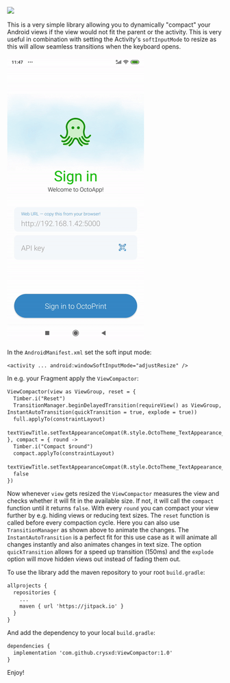 ![](https://jitpack.io/v/crysxd/ViewCompactor.svg)

This is a very simple library allowing you to dynamically "compact" your Android views if the view would not fit the parent or the activity. 
This is very useful in combination with setting the Activity's `softInputMode` to resize as this will allow seamless transitions when the keyboard opens.

![](https://github.com/crysxd/ViewCompactor/raw/master/example.gif)

In the `AndroidManifest.xml` set the soft input mode:
```
<activity ... android:windowSoftInputMode="adjustResize" />
```

In e.g. your Fragment apply the `ViewCompactor`:
```
ViewCompactor(view as ViewGroup, reset = {
  Timber.i("Reset")
  TransitionManager.beginDelayedTransition(requireView() as ViewGroup, InstantAutoTransition(quickTransition = true, explode = true))
  full.applyTo(constraintLayout)
  textViewTitle.setTextAppearanceCompat(R.style.OctoTheme_TextAppearance_Title_Large)
}, compact = { round ->
  Timber.i("Compact $round")
  compact.applyTo(constraintLayout)
  textViewTitle.setTextAppearanceCompat(R.style.OctoTheme_TextAppearance_Title)
  false
})
```

Now whenever `view` gets resized the `ViewCompactor` measures the view and checks whether it will fit in the available size. If not, it will call the `compact` function 
until it returns `false`. With every `round` you can compact your view further by e.g. hiding views or reducing text sizes. The `reset` function is called before every compaction cycle. Here you can
also use `TransitionManager` as shown above to animate the changes. The `InstantAutoTransition` is a perfect fit for this use case as it will animate all changes
instantly and also animates changes in text size. The option `quickTransition` allows for a speed up transition (150ms) and the `explode` option will move hidden views out instead of fading them out.

To use the library add the maven repository to your root `build.gradle`:

```
allprojects {
  repositories {
    ...
    maven { url 'https://jitpack.io' }
  }
}
```

And add the dependency to your local `build.gradle`:

```
dependencies {
  implementation 'com.github.crysxd:ViewCompactor:1.0'
}
```

Enjoy!

